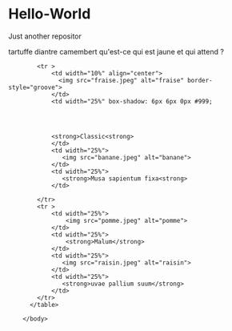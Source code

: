 # Hello-World
Just another repositor

tartuffe diantre camembert
qu'est-ce qui est jaune et qui attend ?
<html>            
	    <title>Fruits</title>      
	  </head>
        <body background="yellow">
		  <table align="center" cellspacing="30" width="100%" >
		
			<tr >
				<td width="10%" align="center">
				  <img src="fraise.jpeg" alt="fraise" border-style="groove">
				</td>
				<td width="25%" box-shadow: 6px 6px 0px #999;




				<strong>Classic<strong>
				</td>
				<td width="25%">
				   <img src="banane.jpeg" alt="banane">
				</td>
				<td width="25%">
				   <strong>Musa sapientum fixa<strong>
				</td>   
							
			</tr>
			<tr >
				<td width="25%">
					<img src="pomme.jpeg" alt="pomme">
				</td>
				<td width="25%">
					<strong>Malum</strong>
				</td>
				<td width="25%">
				   <img src="raisin.jpeg" alt="raisin">
				</td>
				<td width="25%">
				   <strong>uvae pallium suum</strong>
				</td>
			</tr>
		  </table>
		
		</body>
</html>
